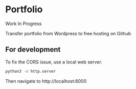 # Portfolio

Work In Progress

Transfer portfolio from Wordpress to free hosting on Github

## For development

To fix the CORS issue, use a local web server.

```bash
python3 -m http.server
```

Then navigate to http://localhost:8000